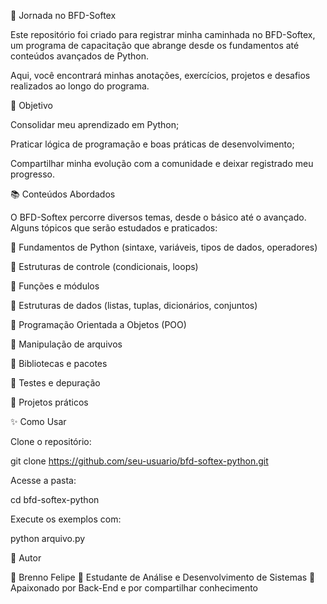 🚀 Jornada no BFD-Softex

Este repositório foi criado para registrar minha caminhada no BFD-Softex, um programa de capacitação que abrange desde os fundamentos até conteúdos avançados de Python.

Aqui, você encontrará minhas anotações, exercícios, projetos e desafios realizados ao longo do programa.

📌 Objetivo

Consolidar meu aprendizado em Python;

Praticar lógica de programação e boas práticas de desenvolvimento;

Compartilhar minha evolução com a comunidade e deixar registrado meu progresso.

📚 Conteúdos Abordados

O BFD-Softex percorre diversos temas, desde o básico até o avançado. Alguns tópicos que serão estudados e praticados:

🔹 Fundamentos de Python (sintaxe, variáveis, tipos de dados, operadores)

🔹 Estruturas de controle (condicionais, loops)

🔹 Funções e módulos

🔹 Estruturas de dados (listas, tuplas, dicionários, conjuntos)

🔹 Programação Orientada a Objetos (POO)

🔹 Manipulação de arquivos

🔹 Bibliotecas e pacotes

🔹 Testes e depuração

🔹 Projetos práticos


✨ Como Usar

Clone o repositório:

git clone https://github.com/seu-usuario/bfd-softex-python.git


Acesse a pasta:

cd bfd-softex-python


Execute os exemplos com:

python arquivo.py

📝 Autor

👤 Brenno Felipe
📌 Estudante de Análise e Desenvolvimento de Sistemas
📌 Apaixonado por Back-End e por compartilhar conhecimento
